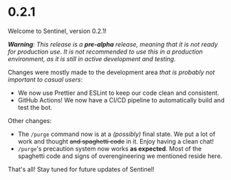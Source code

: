 # 0.2.1

Welcome to Sentinel, version 0.2.1!

***Warning**: This release is a **pre-alpha** release, meaning that it is not ready for production use. It is not
recommended to use this in a production environment, as it is still in active development and testing.*

Changes were mostly made to the development area *that is probably not important to casual users*:

- We now use Prettier and ESLint to keep our code clean and consistent.
- GitHub Actions! We now have a CI/CD pipeline to automatically build and test the bot.

Other changes:

- The `/purge` command now is at a *(possibly)* final state. We put a lot of work and thought ~~and spaghetti code~~ in
  it. Enjoy having a clean chat!
- `/purge`'s precaution system now works **as expected**. Most of the spaghetti code and signs of overengineering we
  mentioned reside here.

That's all! Stay tuned for future updates of Sentinel!
